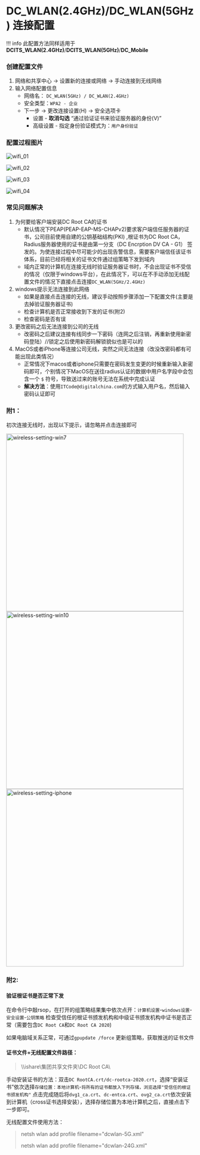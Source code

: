 # DC_WLAN(2.4GHz)/DC_WLAN(5GHz) 连接配置

!!! info
    此配置方法同样适用于**DCITS_WLAN(2.4GHz)**/**DCITS_WLAN(5GHz)**/**DC_Mobile**

### 创建配置文件

1. 网络和共享中心 -> 设置新的连接或网络 -> 手动连接到无线网络
2. 输入网络配置信息
   - 网络名： `DC_WLAN(5GHz) / DC_WLAN(2.4GHz)`
   - 安全类型：`WPA2 - 企业`
   - 下一步 -> 更改连接设置(H) -> 安全选项卡
     - 设置 - **取消勾选** “通过验证证书来验证服务器的身份(V)”
     - 高级设置 - 指定身份验证模式为：`用户身份验证`

### 配置过程图片

![wifi_01](/images/wifi_01.png)

![wifi_02](/images/wifi_02.png)

![wifi_03](/images/wifi_03.png)

![wifi_04](/images/wifi_04.png)



### 常见问题解决

1. 为何要给客户端安装DC Root CA的证书
	- 默认情况下PEAP(PEAP-EAP-MS-CHAPv2)要求客户端信任服务器的证书，公司目前使用自建的公钥基础结构(PKI) ,根证书为DC Root CA，Radius服务器使用的证书是由第一分支（DC Encrption DV CA - G1） 签发的。为使连接过程中尽可能少的出现告警信息，需要客户端信任该证书体系，目前已经将相关的证书文件通过组策略下发到域内
	- 域内正常的计算机在连接无线时验证服务器证书时，不会出现证书不受信的情况（仅限于windows平台），在此情况下，可以在不手动添加无线配置文件的情况下直接点击连接`DC_WLAN(5GHz/2.4GHz)`
2. windows提示无法连接到此网络
	- 如果是直接点击连接的无线，建议手动按照步骤添加一下配置文件(主要是去掉验证服务器证书)
	- 检查计算机是否正常接收到下发的证书(附2)
	- 检查密码是否有误
3. 更改密码之后无法连接到公司的无线
	- 改密码之后建议连接有线同步一下密码（连网之后注销，再重新使用新密码登陆）//锁定之后使用新密码解锁貌似也是可以的
4. MacOS或者iPhone等连接公司无线，突然之间无法连接（改没改密码都有可能出现此类情况）
	- 正常情况下macos或者iphone只需要在密码发生变更的时候重新输入新密码即可，个别情况下MacOS在送往radius认证的数据中用户名字段中会包含一个 `$` 符号，导致送过来的账号无法在系统中完成认证
	- **解决方法**：使用`ITCode@digitalchina.com`的方式输入用户名，然后输入密码认证即可

### 附1：

初次连接无线时，出现以下提示，请忽略并点击连接即可

<img src="/images/wifi_connect_win7.png" alt="wireless-setting-win7" width="475px" />

<img src="/images/wifi_connect_win10.png" alt="wireless-setting-win10" width="475px" />

<img src="/images/wifi_connect_iphone.png" alt="wireless-setting-iphone" width="475px" />



### 附2:

#### 验证根证书是否正常下发

在命令行中敲rsop，在打开的组策略结果集中依次点开：`计算机设置`-`windows设置`-`安全设置`-`公钥策略` 检查受信任的根证书颁发机构和中级证书颁发机构中证书是否正常（需要包含`DC Root CA`和`DC Root CA 2020`)

如果电脑域关系正常，可通过`gpupdate /force` 更新组策略，获取推送的证书文件



#### 证书文件+无线配置文件路径：

> \\\\ishare\集团共享文件夹\DC Root CA\

手动安装证书的方法：双击`DC RootCA.crt/dc-rootca-2020.crt`，选择“安装证书”依次选择`存储位置：本地计算机`-`将所有的证书都放入下列存储，浏览选择"受信任的根证书颁发机构"` 点击完成随后将`dvg1_ca.crt`、`dc-entca.crt`、`ovg2_ca.crt`依次安装到计算机（cross证书选择安装），选择存储位置为本地计算机之后，直接点击下一步即可。

无线配置文件使用方法：

> netsh wlan add profile filename="dcwlan-5G.xml"
>
> netsh wlan add profile filename="dcwlan-24G.xml"



